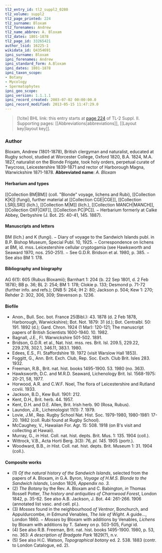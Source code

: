 ```yaml
---
tl2_entry_id: tl2_suppl2_0280
tl2_volume: suppl2
tl2_page_printed: 224
tl2_surname: Bloxam
tl2_forenames: Andrew
tl2_name_abbrev: A. Bloxam
tl2_dates: 1801-1878
tl2_page_id: 33265421
author_lsid: 16225-1
wikidata_id: Q4354691
ipni_surname: Bloxam
ipni_forenames: Andrew
ipni_standard_form: A.Bloxam
ipni_dates: 1801-1878
ipni_taxon_scope: 
- Botany
- Mycology
- Spermatophytes
ipni_geo_scope: 
ipni_version: 1.1.1.1
ipni_record_created: 2003-07-02 00:00:00.0
ipni_record_modified: 2013-05-15 11:47:29.0
---
```



> [!cite] BHL link: this entry starts at [page 224](https://www.biodiversitylibrary.org/page/33265421) of TL-2 Suppl. II.
> Supporting pages: [[Abbreviations|abbreviations]], [[Layout key|layout key]].

### Author

Bloxam, Andrew (1801-1878), British clergyman and naturalist, educated at Rugby school, studied at Worcester College, Oxford 1820, B.A. 1824, M.A. 1827, naturalist on the Blonde Frigate, took holy orders, perpetual curate of Twycross, Leicestershire 1839-1871 and rector of Harborough Magna, Warwickshire 1871-1878. 
**Abbreviated name**: *A. Bloxam*

#### Herbarium and types

[[Collection BM|BM]] (coll. "Blonde" voyage, lichens and Rubi), [[Collection K|K]] (fungi), further material at [[Collection CGE|CGE]], [[Collection LSR|LSR]] (lich.), [[Collection M|M]] (lich.), [[Collection MANCH|MANCH]], [[Collection OXF|OXF]], [[Collection PC|PC]]. − Herbarium formerly at Calke Abbey, Derbyshire (J. Bot. 25: 40-41, 145. 1887).

#### Manuscripts and letters

BM (lich.) and K (fungi). − Diary of voyage to the Sandwich Islands publ. in B.P. Bishop Museum, Special Publ. 10, 1925. − Correspondence on lichens at BM, id. mss. Leicestershire cellular cryptogamia (see Hawksworth and Seaward 1970, nos. 250-251). − See G.D.R. Bridson et al. 1980, p. 385. − See also BM 1: 178.

#### Bibliography and biography

AG 6(1): 605 (Rubus Bloxamii); Barnhart 1: 204 (b. 22 Sep 1801, d. 2 Feb 1878); BB p. 36; BL 2: 254; BM 1: 178; Clokie p. 133; Desmond p. 71-72 (further info. and refs.); DNB 5: 264; IH 2: 80; Jackson p. 504; Kew 1: 270; Rehder 2: 302, 306, 309; Stevenson p. 1236.

#### Biofile

- Anon., Bull. Soc. bot. France 25(Bibl.): 43. 1878 (d. 2 Feb 1878, Harborough, Warwickshire); Bot. Not. 1879: 31 (d.); Bot. Centralbl. 50: 191. 1892 (d.); Gard. Chron. 1924 (1 Mar): 120-121; The manuscript papers of British Scientists 1600-1940. 10. 1982.
- Bagnall, J.E., Fl. Warwickshire 501-502. 1891.
- Bridson, G.D.R. et al., Nat. hist. mss. res. Brit. Isl. 209.5, 229.22, 229.278, 302.1, 346.11, 383.1. 1980.
- Edees, E.S., Fl. Staffordshire 19. 1972 (visit Warslow Hall 1853).
- Foggitt, G., Ann. Brit. Exch. Club, Rep. Soc. Exch. Club Brit. Isles 283. 1932.
- Freeman, R.B., Brit. nat. hist. books 1495-1900. 53. 1980 (no. 363).
- Hawksworth, D.C. and M.R.D. Seaward, Lichenology Brit. Isl. 1568-1975: 20-21, 58, 1977.
- Horwood, A.R. and C.W.F. Noel, The flora of Leicestershire and Rutland ccviii. 1933.
- Jackson, B.D., Kew Bull. 1901: 212.
- Kent, D.H., Brit. herb. 44. 1957.
- Kent, D.H. and D.E. Allen, Brit. Irish herb. 90 (Rosa, Rubus).
- Laundon, J.R., Lichenologist 11(1): 7. 1979.
- Lovie, J.M., Rep. Rugby School Nat. Hist. Soc. 1979-1980, 1980-1981: 17-20. 1982 (coll. Rubi found at Rugby School).
- McCaughey, V., Hawaiian For. Agr. 15: 508. 1918 (on B's visit and collecting at Hawaii).
- Murray, G., *in* Hist. Coll. nat. hist. depts. Brit. Mus. 1: 135. 1904 (coll.).
- Wittrock, V.B., Acta Horti Berg. 3(3): 76, *pl. 145.* 1905 (portr.).
- Woodward, B.B., *in* Hist. Coll. nat. hist. depts. Brit. Museum 1: 31. 1904 (coll.).

#### Composite works

- (1) *Of the natural history of the Sandwich Islands*, selected from the papers of A. Bloxam, *in* G.A. Byron, *Voyage of H.M.S. Blonde to the Sandwich Islands*, London 1826, *Appendix no. 3.*
- (2) *The Botany* by the Rev. A. Bloxam and C. Babington, *in* Thomas Rossell Potter, *The history and antiquities of Charnwood Forest*, London 1842, p. 35-62. See also A.B. Jackson, J. Bot. 44: 261-266. 1906 (annotated list vasc. and cell. pl.).
- (3) *Mosses* found in the neighbourhood *of Ventnor*, Bonchurch, and Appuldurcombe, *in* Edmund Venables, *The Isle of Wight*. A guide..., London 1860. − *Mosses* by Bloxam with additions by Venables, *Lichens* by Bloxam with additions by T. Salwey on p. 503-505, *Fungi* id.
- (4) See also R.B. Freeman, Brit. nat. hist. books 1495-1900. 1980, p. 53, no. 363: *A description of Bradgate Park* 1829(?), n.v.
- (5) See also H.C. Watson, *Topographical botany* ed. 2. 538. 1883 (contr. to London Catalogue, ed. 2).

